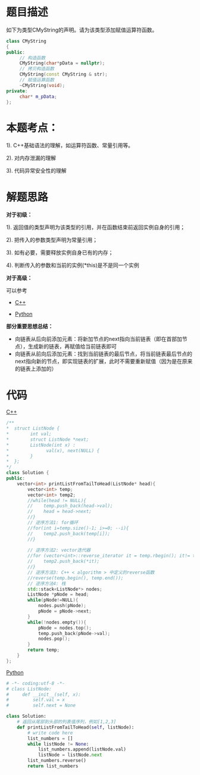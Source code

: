 # 题目描述

如下为类型CMyString的声明。请为该类型添加赋值运算符函数。
```c++
class CMyString
{
public:
     // 构造函数
     CMyString(char*pData = nullptr);
     // 拷贝构造函数
     CMyString(const CMyString & str);
     // 赋值运算函数
     ~CMyString(void);
private:
     char* m_pData;
};
```
# 本题考点：
  
  1). C++基础语法的理解，如运算符函数、常量引用等。
  
  2). 对内存泄漏的理解
  
  3). 代码异常安全性的理解
  
# 解题思路

**对于初级：**

  1). 返回值的类型声明为该类型的引用，并在函数结束前返回实例自身的引用；

  2). 把传入的参数类型声明为常量引用；

  3). 如有必要，需要释放实例自身已有的内存；

  4). 判断传入的参数和当前的实例(\*this)是不是同一个实例

**对于高级：**

可以参考

- [C++](CMyString.cpp)


- [Python](CMystring.py)

**部分重要思想总结：**

- 向链表从后向前添加元素：将新加节点的next指向当前链表（即在首部加节点），生成新的链表，再赋值给当前链表即可
- 向链表从前向后添加元素：找到当前链表的最后节点，将当前链表最后节点的next指向新的节点，即实现链表的扩展，此时不需要重新赋值（因为是在原来的链表上添加的）

# 代码

[C++](PrintListInReversedOrder.cpp)

```c++
/**
*  struct ListNode {
*        int val;
*        struct ListNode *next;
*        ListNode(int x) :
*              val(x), next(NULL) {
*        }
*  };
*/
class Solution {
public:
    vector<int> printListFromTailToHead(ListNode* head){
        vector<int> temp;
        vector<int> temp2;
        //while(head != NULL){
        //    temp.push_back(head->val);
        //    head = head->next;
        //}
        // 逆序方法1: for循环
        //for(int i=temp.size()-1; i>=0; --i){
        //    temp2.push_back(temp[i]);
        //}
        
        // 逆序方法2: vector迭代器
        //for (vector<int>::reverse_iterator it = temp.rbegin(); it!= temp.rend(); it++){
        //    temp2.push_back(*it);
        //}
        // 逆序方法3: C++ < algorithm > 中定义的reverse函数
        //reverse(temp.begin(), temp.end());
        // 逆序方法4: 栈
        std::stack<ListNode*> nodes;
        ListNode *pNode = head;
        while(pNode!=NULL){
            nodes.push(pNode);
            pNode = pNode->next;
        }
        while(!nodes.empty()){
            pNode = nodes.top();
            temp.push_back(pNode->val);
            nodes.pop();
        }
        return temp;
    }
};
```

[Python](PrintListInReversedOrder.py)

```python
# -*- coding:utf-8 -*-
# class ListNode:
#     def __init__(self, x):
#         self.val = x
#         self.next = None

class Solution:
    # 返回从尾部到头部的列表值序列，例如[1,2,3]
    def printListFromTailToHead(self, listNode):
        # write code here
        list_numbers = []
        while listNode != None:
            list_numbers.append(listNode.val)
            listNode = listNode.next
        list_numbers.reverse()
        return list_numbers
```


